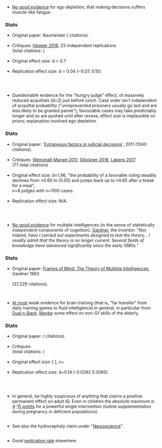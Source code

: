 * <a href="{{many2}}">No good evidence</a> for <span class="b">ego depletion</span>, that making decisions suffers muscle-like fatigue. 
<div class="accordion">
	<h3>Stats</h3>
	<div>
		<ul>
			<li><span class="b">Original paper</span>: Baumeister ( citations).</li><br>
			<li><span class="b">Critiques</span>: <a href="{{many2}}">Hagger 2016</a>, 23 independent replications <br>
			(total citations: )</li><br>
			<li><span class="b">Original effect size</span>: d > 0.7 </li><br>
			<li><span class="b">Replication effect size</span>: d = 0.04 [−0.07, 0.15]</li><br>
		</ul>
	</div>
</div><br>


* Questionable evidence for the "<span class="b">hungry judge</span>" effect, of massively reduced acquittals (d=2) just before lunch. Case order isn't independent of acquittal probability ("unrepresented prisoners usually go last and are less likely to be granted parole"); favourable cases may take predictably longer and so are pushed until after recess; effect size is implausible on priors; explanation involved ego depletion.
<div class="accordion">
	<h3>Stats</h3>
	<div>
		<ul>
			<li><span class="b">Original paper</span>: '<a href="{{danziger}}">Extraneous factors in judicial decisions</a>', 2011 (1040 citations).</li><br>
			<li><span class="b">Critiques</span>: <a href="{{hungry}}">Weinshall-Margel 2011</a>, <a href="{{hung}}">Glöckner 2016</a>, <a href="{{jud}}">Lakens 2017</a> <br>
			(77 total citations)</li><br>
			<li><span class="b">Original effect size</span>: d=1.96, "the probability of a favorable ruling steadily declines from ≈0.65 to [0.05] and jumps back up to ≈0.65 after a break for a meal",<br> n=8 judges with n=1100 cases.</li><br>
			<li><span class="b">Replication effect size</span>: N/A.</li><br>
		</ul>
	</div>
</div><br>


* <a href="{{water}}">No good evidence</a> for <span class="b">multiple intelligences</span> (in the sense of statistically _independent_ components of cognition). <a href="{{gard}}">Gardner</a>, the inventor: "<i>Nor, indeed, have I carried out experiments designed to test the theory... I readily admit that the theory is no longer current. Several fields of knowledge have advanced significantly since the early 1980s.</i>"
<div class="accordion">
	<h3>Stats</h3>
	<div>
		<ul>
	<li><span class="b">Original paper</span>: <a href="{{gardner2}}">Frames of Mind: The Theory of Multiple Intelligences</a>, Gardner 1983 </li><br>
	(37,229 citations).<br>
	</ul>
	</div>
</div><br>



* <a href="{{merby}}">At most</a> weak evidence for <span class="b">brain training</span> (that is, "far transfer" from daily training games to fluid intelligence) in general, in particular from <a href="{{dnb}}">Dual n-Back</a>. <a href="{{lamp}}">Maybe</a> some effect on non-Gf skills of the elderly.
<div class="accordion">
	<h3>Stats</h3>
	<div>
		<ul>
	<li><span class="b">Original paper</span>: ( citations).</li><br>
	<li><span class="b">Critiques</span>: <br>(total citations: )</li><br>
	<li><span class="b">Original effect size</span>: [ ], n= </li><br>
	<li><span class="b">Replication effect size</span>: d=0.14 [-0.0292  0.3085]</li><br>
	</ul>
	</div>
</div><br>

* In general, be highly suspicious of anything that claims a positive permanent effect on adult IQ. Even in children the absolute maximum is <a href="{{give}}">4</a>-<a href="{{iod}}">15 points</a> for a powerful single intervention (iodine supplementation during pregnancy in deficient populations).<br><br>


* See also the hydrocephaly claim under "<a href="#neuro">Neuroscience</a>".<br><br>


* Good <a href="{{repcog}}">replication rate</a> elsewhere.

<br>
